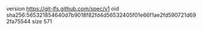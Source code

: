 version https://git-lfs.github.com/spec/v1
oid sha256:565321854640d7b9018f82fd4d56532405f01e66f1ae2fd590721d692fa75544
size 571
